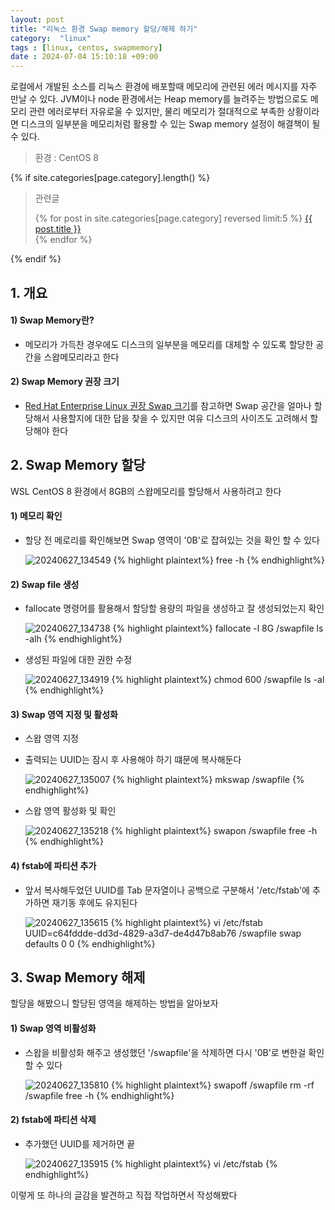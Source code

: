 ```yaml
---
layout: post
title: "리눅스 환경 Swap memory 할당/해제 하기"
category:  "linux"
tags : [linux, centos, swapmemory]
date : 2024-07-04 15:10:18 +09:00
---
```


로컬에서 개발된 소스를 리눅스 환경에 배포할때 메모리에 관련된 에러 메시지를 자주 만날 수 있다. JVM이나 node 환경에서는 Heap memory를 늘려주는 방법으로도 메모리 관련 에러로부터 자유로울 수 있지만,
물리 메모리가 절대적으로 부족한 상황이라면 디스크의 일부분을 메모리처럼 활용할 수 있는 Swap memory 설정이 해결책이 될 수 있다.

> 환경 : CentOS 8

{% if site.categories[page.category].length() %}
<blockquote>
  <p>관련글</p>
  <p>
 {% for post in site.categories[page.category] reversed limit:5 %}
    <a href="{{ post.url }}">{{ post.title }}</a> <br>
  {% endfor %}
</p>
</blockquote>
{% endif %}


## 1. 개요

#### 1) Swap Memory란?
- 메모리가 가득찬 경우에도 디스크의 일부분을 메모리를 대체할 수 있도록 할당한 공간을 스왑메모리라고 한다

#### 2) Swap Memory 권장 크기
- [Red Hat Enterprise Linux 권장 Swap 크기](https://access.redhat.com/ko/solutions/744483)를 참고하면 Swap 공간을 얼마나 할당해서 사용할지에 대한 답을 찾을 수 있지만 여유 디스크의 사이즈도 고려해서 할당해야 한다


## 2. Swap Memory 할당
WSL CentOS 8 환경에서 8GB의 스왑메모리를 할당해서 사용하려고 한다

#### 1) 메모리 확인
- 할당 전 메로리를 확인해보면 Swap 영역이 '0B'로 잡혀있는 것을 확인 할 수 있다

  ![20240627_134549](https://github.com/rundevelrun/rundevelrun.github.io/assets/40383414/f3811a3a-5193-45d5-b536-8976ac9e5794)
{% highlight plaintext%}
free -h
{% endhighlight%}

#### 2) Swap file 생성
- fallocate 명령어를 활용해서 할당할 용량의 파일을 생성하고 잘 생성되었는지 확인

  ![20240627_134738](https://github.com/rundevelrun/rundevelrun.github.io/assets/40383414/8c3e4212-1930-4a20-8afe-e3c8d78e8393)
{% highlight plaintext%}
fallocate -l 8G /swapfile
ls -alh
{% endhighlight%}

- 생성된 파일에 대한 권한 수정

  ![20240627_134919](https://github.com/rundevelrun/rundevelrun.github.io/assets/40383414/5ea79abf-4f88-4a87-a9c7-75f271b4aad6)
{% highlight plaintext%}
chmod 600 /swapfile
ls -al
{% endhighlight%}

#### 3) Swap 영역 지정 및 활성화
- 스왑 영역 지정
- 출력되는 UUID는 잠시 후 사용해야 하기 떄문에 복사해둔다

  ![20240627_135007](https://github.com/rundevelrun/rundevelrun.github.io/assets/40383414/ea9e95ec-6a3c-47d3-85f5-87e6d84e1578)
{% highlight plaintext%}
mkswap /swapfile
{% endhighlight%}

- 스왑 영역 활성화 및 확인

  ![20240627_135218](https://github.com/rundevelrun/rundevelrun.github.io/assets/40383414/93c16c70-bd39-44be-b910-c74f9e8c615e)
{% highlight plaintext%}
swapon /swapfile
free -h
{% endhighlight%}

#### 4) fstab에 파티션 추가
- 앞서 복사해두었던 UUID를 Tab 문자열이나 공백으로 구분해서 '/etc/fstab'에 추가하면 재기동 후에도 유지된다

  ![20240627_135615](https://github.com/rundevelrun/rundevelrun.github.io/assets/40383414/a504e579-8a5d-41c6-b364-899850bfe90d)
{% highlight plaintext%}
vi /etc/fstab
UUID=c64fddde-dd3d-4829-a3d7-de4d47b8ab76	/swapfile	swap	defaults	0	0
{% endhighlight%}

## 3. Swap Memory 해제
할당을 해봤으니 할당된 영역을 해제하는 방법을 알아보자

#### 1) Swap 영역 비활성화
- 스왑을 비활성화 해주고 생성했던 '/swapfile'을 삭제하면 다시 '0B'로 변한걸 확인할 수 있다

  ![20240627_135810](https://github.com/rundevelrun/rundevelrun.github.io/assets/40383414/695ba10c-9905-4834-9550-4f549a5e3cc3)
{% highlight plaintext%}
swapoff /swapfile
rm -rf /swapfile
free -h
{% endhighlight%}


#### 2) fstab에 파티션 삭제
- 추가했던 UUID를 제거하면 끝

  ![20240627_135915](https://github.com/rundevelrun/rundevelrun.github.io/assets/40383414/e89f4d21-63d9-447e-b4f4-e4cf345e8058)
{% highlight plaintext%}
vi /etc/fstab
{% endhighlight%}


이렇게 또 하나의 글감을 발견하고 직접 작업하면서 작성해봤다 